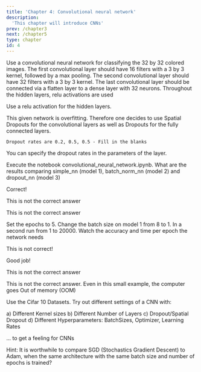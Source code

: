 ```yaml
---
title: 'Chapter 4: Convolutional neural network'
description:
  'This chapter will introduce CNNs'
prev: /chapter3
next: /chapter5
type: chapter
id: 4
---
```


<exercise id="26" title="What is a CNN?" type="slides">

<slides source="chapter4_01_cnn">
</slides>

</exercise>

<exercise id="27"  title="Hands on - CNNs">
    Use a convolutional neural network for classifying the 32 by 32 colored images.
    The first convolutional layer should have 16 filters with a 3 by 3 kernel, followed by a max pooling.
    The second convolutional layer should have 32 filters with a 3 by 3 kernel.
    The last convolutional layer should be connected via a flatten layer to a dense layer with 32 neurons.
    Throughout the hidden layers, relu activations are used
<codeblock id="04_01">

Use a relu activation for the hidden layers.

</codeblock>
</exercise>

<exercise id="28" title="Batch Norm and Spatial Dropout" type="slides">

<slides source="chapter4_02_batch_norm_spatial_dropout">
</slides>
</exercise>

<exercise id="29"  title="Hands on - CNNs (2)">
    This given network is overfitting. Therefore one decides to use Spatial Dropouts for the convolutional layers as well as Dropouts for the fully connected layers.

    Dropout rates are 0.2, 0.5, 0.5 - Fill in the blanks

<codeblock id="04_02">

You can specify the dropout rates in the parameters of the layer.

</codeblock>
</exercise>

<exercise id="30" title="Performance comparison">
    Execute the notebook convolutional_neural_network.ipynb.
    What are the results comparing simple_nn (model 1), batch_norm_nn (model 2) and dropout_nn 
    (model 3)
<choice id=1>

<opt text="In the example, model 3 is performing worse because the network is very small (underfitting) and dropping out essential information is decreasing the performance dramatically" correct="true">

Correct!

</opt>

<opt text="In the example, model 2 performs worst because the training process is very unsmooth">

This is not the correct answer

</opt>

<opt text="In the example, model 1 is performing worst as it does not use dropout and batch normalization">

This is not the correct answer

</opt>
</choice>

Set the epochs to 5. Change the batch size on model 1 from 8 to 1. In a second run from 1 to 20000.
Watch the accuracy and time per epoch the network needs

<choice id=2>
<opt text="When batch size of 1 (stochastic gradient descent) is used, the network trains faster">

This is not correct!

</opt>

<opt text="The network trains faster when the batch size is large, but it takes more epochs to train" correct="true">

Good job!

</opt>

<opt text="The training time per epoch is reduced by batch normalization because the network has less parameters to train">

This is not the correct answer

</opt>

<opt text="The network trains faster when the batch size the dataset size">

This is not the correct answer. Even in this small example, the computer goes Out of memory (OOM)

</opt>

</choice>

</exercise>

<exercise id="31" title="Some tricks for deep learning" type="slides">
    <slides source="chapter4_03_some_tricks_with_neural_networks">
</slides>

</exercise>

<exercise id="32" title="Playing with the code - Analyse different CNNs">

Use the Cifar 10 Datasets. Try out different settings of a CNN with: 

a) Different Kernel sizes 
b) Different Number of Layers
c) Dropout/Spatial Dropout
d) Different Hyperparameters: BatchSizes, Optimizer, Learning Rates

... to get a feeling for CNNs

Hint: It is worthwhile to compare SGD (Stochastics Gradient Descent) to Adam, when the same architecture with the same batch size and number of epochs is trained?

</exercise>